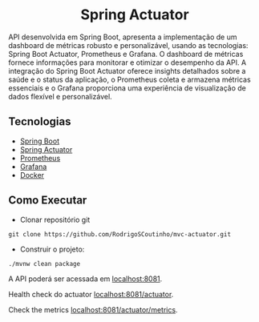 <h1 align="center">
  Spring Actuator
</h1>


API desenvolvida em Spring Boot, apresenta a implementação de um dashboard de métricas robusto e personalizável, usando as tecnologias: Spring Boot Actuator, Prometheus e Grafana. O dashboard de métricas fornece informações para monitorar e otimizar o desempenho da API. A integração do Spring Boot Actuator oferece insights detalhados sobre a saúde e o status da aplicação, o Prometheus coleta e armazena métricas essenciais e o Grafana proporciona uma experiência de visualização de dados flexível e personalizável.

## Tecnologias

- [Spring Boot](https://spring.io/projects/spring-boot)
- [Spring Actuator](https://docs.spring.io/spring-boot/docs/current/reference/html/actuator.html#actuator)
- [Prometheus](https://prometheus.io/docs/introduction/overview/)
- [Grafana](https://grafana.com/docs/?pg=oss-graf&plcmt=quick-links)
- [Docker](https://www.docker.com/)



## Como Executar

- Clonar repositório git
```
git clone https://github.com/RodrigoSCoutinho/mvc-actuator.git
```
- Construir o projeto:
```
./mvnw clean package
```


A API poderá ser acessada em [localhost:8081](http://localhost:8081).

Health check do actuator [localhost:8081/actuator](http://localhost:8081/actuator).

Check the metrics [localhost:8081/actuator/metrics](http://localhost:8081/actuator/metrics).